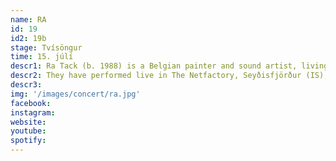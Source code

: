 ```yaml
---
name: RA
id: 19
id2: 19b
stage: Tvísöngur
time: 15. júlí
descr1: Ra Tack (b. 1988) is a Belgian painter and sound artist, living in Iceland. Tack has exhibited their paintings in Ghent (BE), Berlin (DE), Marrakech (MO), New York (USA), Copenhagen (DK) and Seyðisfjörður(IS). Their work is owned by various art collectors, friends and family.
descr2: They have performed live in The Netfactory, Seyðisfjörður (IS), Queens Collective, Marrakech (MO) and Kvit Galleri, Kopenhagen (DK). They released a limited edition of their soundscapes on CD and shares their work on Soundcloud. She also sends them to close friends to be experienced. And they have been collaborating with Maxwell Sterling (UK, musician), Whitney Vangrin (US, performer), Stand up Dance (CAN, dancer) and Emma Kallan (DK, artist) as an exchange project. They occasionally DJ at events.
descr3:
img: '/images/concert/ra.jpg'
facebook: 
instagram: 
website:
youtube: 
spotify: 
---
```

